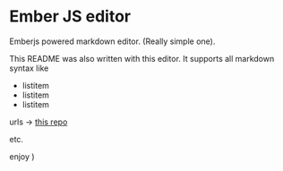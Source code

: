 Ember JS editor
=========


Emberjs powered markdown editor. (Really simple one).


This README was also written with this editor.
It supports all markdown syntax like

+ listitem
+ listitem
+ listitem


urls -> [this repo](https://github.com/epson121/ember-markdown)

etc.

enjoy )

    
